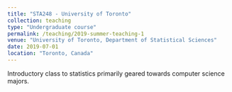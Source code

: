 ```yaml
---
title: "STA248 - University of Toronto"
collection: teaching
type: "Undergraduate course"
permalink: /teaching/2019-summer-teaching-1
venue: "University of Toronto, Department of Statistical Sciences"
date: 2019-07-01
location: "Toronto, Canada"
---
```


Introductory class to statistics primarily geared towards computer science majors.
